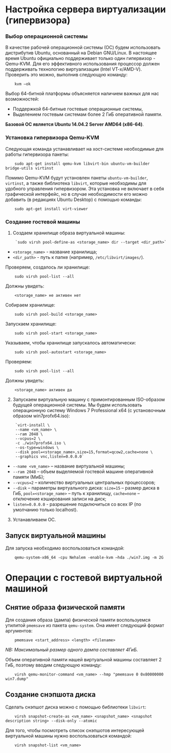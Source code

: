 # Настройка сервера виртуализации (гипервизора)

### Выбор операционной системы

В качестве рабочей операционной системы (ОС) будем использовать дистрибутив Ubuntu, основанный на Debian GNU/Linux. В настоящее время Ubuntu официально поддерживает только один гипервизор - Qemu-KVM.
Для его эффективного использования процессор должен поддерживать технологию виртуализации (Intel VT-x/AMD-V). Проверить это можно, выполнив следующую команду:

        kvm –ok

Выбор 64-битной платформы объясняется наличием важных для нас возможностей:

* Поддержкой 64-битные гостевые операционные системы,
* Выделением гостевым системам более 2 ГиБ оперативной памяти.

**Базовой ОС является Ubuntu 14.04.2 Server AMD64 (x86-64)**.

### Установка гипервизора Qemu-KVM

Следующая команда устанавливает на хост-системе необходимые для работы гипервизора пакеты:

        sudo apt-get install qemu-kvm libvirt-bin ubuntu-vm-builder bridge-utils virtinst

Помимо Qemu-KVM будут установлен пакеты `ubuntu-vm-builder`, `virtinst`, а также библиотека `libvirt`, которые необходимы для удобного управления гипервизором. Эта установка не включает в себя графической интерфейс, но в случае необходимости его можно добавить (в редакциях Ubuntu Desktop) с помощью команды:

        sudo apt-get install virt-viewer

### Создание гостевой машины

1. Создаем хранилище образа виртуальной машины:

        `sudo virsh pool-define-as <storage_name> dir --target <dir_path>`

 * `<storage_name>` - название хранилища;
 * `<dir_path>` - путь к папке (например, `/etc/libvirt/images/`).

 Проверяем, создалось ли хранилище:

        sudo virsh pool-list --all

 Должны увидеть:

        <storage_name> не активен нет

 Собираем хранилище:

        sudo virsh pool-build <storage_name>

 Запускаем хранилище:

        sudo virsh pool-start <storage_name>

 Указываем, чтобы хранилище запускалось автоматически:

        sudo virsh pool-autostart <storage_name>

 Проверяем:

        sudo virsh pool-list --all

 Должны увидеть:

        <storage_name> активен да

2. Запускаем виртуальную машину с примонтированным ISO-образом будущей операционной системы. Мы будем использовать операционную систему Windows 7 Professional x64 (с установочным образом win7profx64.iso):

        `virt-install \
        --name <vm_name> \
        --ram 2048 \
        --vcpus=2 \
        -c ./win7profx64.iso \
        --os-type=windows \
        --disk pool=<storage_name>,size=15,format=qcow2,cache=none \
        --graphics vnc,listen=0.0.0.0`

 * `--name <vm_name>` – название виртуальной машины;
 * `--ram 2048` – объем выделяемой гостевой машине оперативной памяти (МиБ);
 * `--vcpus=2` – количество виртуальных центральных процессоров;
 * `--disk` – параметры виртуального диска: `size=15` – размер диска в ГиБ, `pool=<storage_name>` – путь к хранилищу, `cache=none` – отключение кэширования записи на диск;
 * `listen=0.0.0.0` - разрешение подключиться со всех IP (по умолчанию только localhost).

3. Устанавливаем ОС.

## Запуск виртуальной машины

Для запуска необходимо воспользоваться командой:

        qemu-system-x86_64 -cpu Nehalem -enable-kvm –hda ./win7.img -m 2G

# Операции с гостевой виртуальной машиной

## Снятие образа физической памяти

Для создания образа (дампа) физической памяти воспользуемся утилитой `pmemsave` из пакета `qemu-system`. Она имеет следующий формат аргументов:

        pmemsave <start_address> <length> <filename>

_NB: Максимальный размер одного дампа составляет 4ГиБ._

Объем оперативной памяти нашей виртуальной машины составляет 2 ГиБ, поэтому вводим следующую команду:

        virsh qemu-monitor-command <vm_name> --hmp "pmemsave 0 0x80000000 win7.dump"

## Создание снэпшота диска

Сделать снэпшот диска можно с помощью библиотеки `libvirt`:

        virsh snapshot-create-as <vm_name> <snapshot_name> <snapshot description string> --disk-only --atomic

Для того, чтобы посмотреть список снэпшотов интересующей виртуальной машины нужно воспользоваться командой:

        virsh snapshot-list <vm_name>
